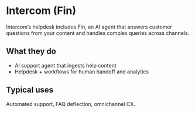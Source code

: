 # Intercom (Fin)

Intercom’s helpdesk includes Fin, an AI agent that answers customer questions from your content and handles complex queries across channels.

## What they do
- AI support agent that ingests help content
- Helpdesk + workflows for human handoff and analytics

## Typical uses
Automated support, FAQ deflection, omnichannel CX.
